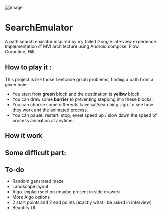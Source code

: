 ![image](https://github.com/ssj0936/SearchEmulator/assets/3841546/aae04c2c-d0b9-47b9-9224-d96ecaaf7018)

# SearchEmulator
A path search emulator inspired by my failed Google interview experience. Implementation of MVI architecture using Android compose, Flow, Coroutine, Hilt.

## How to play it :
This project is like those Leetcode graph problems, finding a path from a given point. 
* You start from **green** block and the destination is **yellow** block. 
* You can draw some **barrier** to preventing stepping into these blocks.
* You can choose some differents travelsal/searching algo. to see how they work and the animated process.
* You can pause, restart, stop, event speed up / slow down the speed of process animation at anytime.

## How it work

## Some difficult part:

## To-do
* Random generated maze
* Landscape layout
* Algo. explain section (maybe present in side drawer)
* More Algo options
* 2 start points and 2 end points (exactly what I be asked in interview)
* Beautify UI

